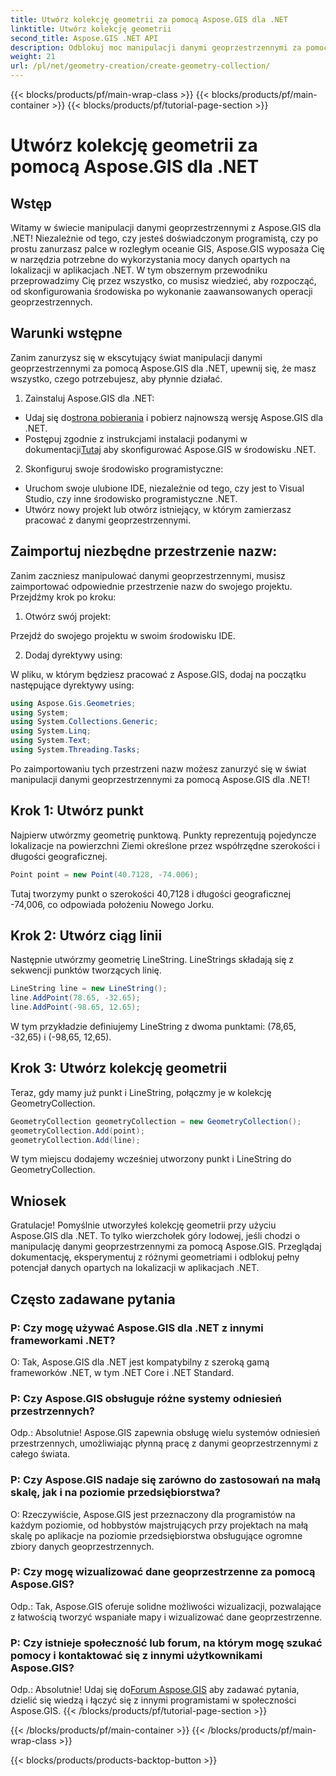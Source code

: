 ```yaml
---
title: Utwórz kolekcję geometrii za pomocą Aspose.GIS dla .NET
linktitle: Utwórz kolekcję geometrii
second_title: Aspose.GIS .NET API
description: Odblokuj moc manipulacji danymi geoprzestrzennymi za pomocą Aspose.GIS dla .NET. Bezproblemowo twórz, wizualizuj i analizuj dane oparte na lokalizacji w aplikacjach .NET.
weight: 21
url: /pl/net/geometry-creation/create-geometry-collection/
---
```


{{< blocks/products/pf/main-wrap-class >}}
{{< blocks/products/pf/main-container >}}
{{< blocks/products/pf/tutorial-page-section >}}

# Utwórz kolekcję geometrii za pomocą Aspose.GIS dla .NET


## Wstęp

Witamy w świecie manipulacji danymi geoprzestrzennymi z Aspose.GIS dla .NET! Niezależnie od tego, czy jesteś doświadczonym programistą, czy po prostu zanurzasz palce w rozległym oceanie GIS, Aspose.GIS wyposaża Cię w narzędzia potrzebne do wykorzystania mocy danych opartych na lokalizacji w aplikacjach .NET. W tym obszernym przewodniku przeprowadzimy Cię przez wszystko, co musisz wiedzieć, aby rozpocząć, od skonfigurowania środowiska po wykonanie zaawansowanych operacji geoprzestrzennych.

## Warunki wstępne

Zanim zanurzysz się w ekscytujący świat manipulacji danymi geoprzestrzennymi za pomocą Aspose.GIS dla .NET, upewnij się, że masz wszystko, czego potrzebujesz, aby płynnie działać.

1. Zainstaluj Aspose.GIS dla .NET:

- Udaj się do[strona pobierania](https://releases.aspose.com/gis/net/) i pobierz najnowszą wersję Aspose.GIS dla .NET.
-  Postępuj zgodnie z instrukcjami instalacji podanymi w dokumentacji[Tutaj](https://reference.aspose.com/gis/net/) aby skonfigurować Aspose.GIS w środowisku .NET.

2. Skonfiguruj swoje środowisko programistyczne:

- Uruchom swoje ulubione IDE, niezależnie od tego, czy jest to Visual Studio, czy inne środowisko programistyczne .NET.
- Utwórz nowy projekt lub otwórz istniejący, w którym zamierzasz pracować z danymi geoprzestrzennymi.

## Zaimportuj niezbędne przestrzenie nazw:

Zanim zaczniesz manipulować danymi geoprzestrzennymi, musisz zaimportować odpowiednie przestrzenie nazw do swojego projektu. Przejdźmy krok po kroku:

1. Otwórz swój projekt:

Przejdź do swojego projektu w swoim środowisku IDE.

2. Dodaj dyrektywy using:

W pliku, w którym będziesz pracować z Aspose.GIS, dodaj na początku następujące dyrektywy using:

```csharp
using Aspose.Gis.Geometries;
using System;
using System.Collections.Generic;
using System.Linq;
using System.Text;
using System.Threading.Tasks;
```

Po zaimportowaniu tych przestrzeni nazw możesz zanurzyć się w świat manipulacji danymi geoprzestrzennymi za pomocą Aspose.GIS dla .NET!


## Krok 1: Utwórz punkt

Najpierw utwórzmy geometrię punktową. Punkty reprezentują pojedyncze lokalizacje na powierzchni Ziemi określone przez współrzędne szerokości i długości geograficznej.

```csharp
Point point = new Point(40.7128, -74.006);
```

Tutaj tworzymy punkt o szerokości 40,7128 i długości geograficznej -74,006, co odpowiada położeniu Nowego Jorku.

## Krok 2: Utwórz ciąg linii

Następnie utwórzmy geometrię LineString. LineStrings składają się z sekwencji punktów tworzących linię.

```csharp
LineString line = new LineString();
line.AddPoint(78.65, -32.65);
line.AddPoint(-98.65, 12.65);
```

W tym przykładzie definiujemy LineString z dwoma punktami: (78,65, -32,65) i (-98,65, 12,65).

## Krok 3: Utwórz kolekcję geometrii

Teraz, gdy mamy już punkt i LineString, połączmy je w kolekcję GeometryCollection.

```csharp
GeometryCollection geometryCollection = new GeometryCollection();
geometryCollection.Add(point);
geometryCollection.Add(line);
```

W tym miejscu dodajemy wcześniej utworzony punkt i LineString do GeometryCollection.

## Wniosek

Gratulacje! Pomyślnie utworzyłeś kolekcję geometrii przy użyciu Aspose.GIS dla .NET. To tylko wierzchołek góry lodowej, jeśli chodzi o manipulację danymi geoprzestrzennymi za pomocą Aspose.GIS. Przeglądaj dokumentację, eksperymentuj z różnymi geometriami i odblokuj pełny potencjał danych opartych na lokalizacji w aplikacjach .NET.

## Często zadawane pytania

### P: Czy mogę używać Aspose.GIS dla .NET z innymi frameworkami .NET?

O: Tak, Aspose.GIS dla .NET jest kompatybilny z szeroką gamą frameworków .NET, w tym .NET Core i .NET Standard.

### P: Czy Aspose.GIS obsługuje różne systemy odniesień przestrzennych?

Odp.: Absolutnie! Aspose.GIS zapewnia obsługę wielu systemów odniesień przestrzennych, umożliwiając płynną pracę z danymi geoprzestrzennymi z całego świata.

### P: Czy Aspose.GIS nadaje się zarówno do zastosowań na małą skalę, jak i na poziomie przedsiębiorstwa?

O: Rzeczywiście, Aspose.GIS jest przeznaczony dla programistów na każdym poziomie, od hobbystów majstrujących przy projektach na małą skalę po aplikacje na poziomie przedsiębiorstwa obsługujące ogromne zbiory danych geoprzestrzennych.

### P: Czy mogę wizualizować dane geoprzestrzenne za pomocą Aspose.GIS?

Odp.: Tak, Aspose.GIS oferuje solidne możliwości wizualizacji, pozwalające z łatwością tworzyć wspaniałe mapy i wizualizować dane geoprzestrzenne.

### P: Czy istnieje społeczność lub forum, na którym mogę szukać pomocy i kontaktować się z innymi użytkownikami Aspose.GIS?

 Odp.: Absolutnie! Udaj się do[Forum Aspose.GIS](https://forum.aspose.com/c/gis/33) aby zadawać pytania, dzielić się wiedzą i łączyć się z innymi programistami w społeczności Aspose.GIS.
{{< /blocks/products/pf/tutorial-page-section >}}

{{< /blocks/products/pf/main-container >}}
{{< /blocks/products/pf/main-wrap-class >}}

{{< blocks/products/products-backtop-button >}}

